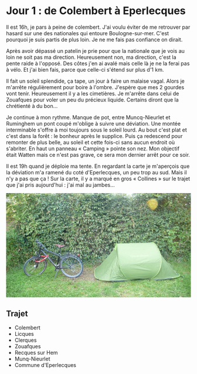 Jour 1 : de Colembert à Eperlecques
===================================

Il est 16h, je pars à peine de colembert. J'ai voulu éviter de me
retrouver par hasard sur une des nationales qui entoure
Boulogne-sur-mer. C'est pourquoi je suis partis de plus loin. Je ne me
fais pas confiance on dirait.

Après avoir dépassé un patelin je prie pour que la nationale que je
vois au loin ne soit pas ma direction. Heureusement non, ma direction,
c'est la pente raide à l'opposé. Des côtes j'en ai avalé mais celle là
je ne la ferai pas à vélo. Et j'ai bien fais, parce que celle-ci
s'étend sur plus d'1 km.

Il fait un soleil splendide, ça tape, un jour à faire un malaise
vagal. Alors je m'arrête régulièrement pour boire à l'ombre. J'espère
que mes 2 gourdes vont tenir. Heureusement il y a les cimetières. Je
m'arrête dans celui de Zouafques pour voler un peu du précieux
liquide. Certains diront que la chrétienté à du bon…

Je continue à mon rythme. Manque de pot, entre Muncq-Nieurlet et
Ruminghem un pont coupé m'oblige à suivre une déviation. Une montée
interminable s'offre à moi toujours sous le soleil lourd. Au bout
c'est plat et c'est dans la forêt : le bonheur après le supplice.
Puis ça redescend pour remonter de plus belle, au soleil et cette
fois-ci sans aucun endroit où s'abriter. En haut un panneau « Camping
» pointe son nez. Mon objectif était Watten mais ce n'est pas grave,
ce sera mon dernier arrêt pour ce soir.

Il est 19h quand je déploie ma tente. En regardant la carte je
m'aperçois que la déviation m'a ramené du coté d'Eperlecques, un peu
trop au sud. Mais il n'y a pas que ça ! Sur la carte, il y a marqué en
gros « Collines » sur le trajet que j'ai pris aujourd'hui : j'ai mal
au jambes…

![Premier déploiement de tente](/assets/images/premier-deploiement-de-tente.jpg)

## Trajet

- Colembert
- Licques
- Clerques
- Zouafques
- Recques sur Hem
- Munq-Nieurlet
- Commune d'Eperlecques
